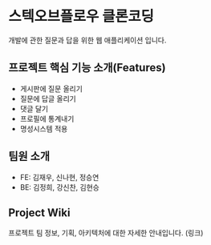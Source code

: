 # 스텍오브플로우 클론코딩
개발에 관한 질문과 답을 위한 웹 애플리케이션 입니다.

## 프로젝트 핵심 기능 소개(Features)
- 게시판에 질문 올리기
- 질문에 답글 올리기
- 댓글 달기
- 프로필에 통계내기
- 명성시스템 적용

## 팀원 소개
- FE: 김재우, 신나현, 정승연
- BE: 김정희, 강신찬, 김현승

## Project Wiki
프로젝트 팀 정보, 기획, 아키텍처에 대한 자세한 안내입니다.
(링크)

